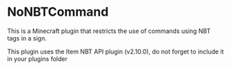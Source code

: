 # NoNBTCommand
This is a Minecraft plugin that restricts the use of commands using NBT tags in a sign. 

This plugin uses the Item NBT API plugin (v2.10.0), do not forget to include it in your plugins folder
